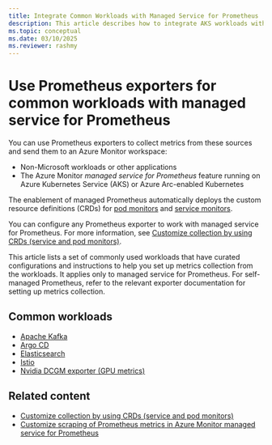 ```yaml
---
title: Integrate Common Workloads with Managed Service for Prometheus
description: This article describes how to integrate AKS workloads with Azure Monitor managed service for Prometheus and lists workloads that are ready to be integrated.
ms.topic: conceptual
ms.date: 03/10/2025
ms.reviewer: rashmy
---
```


# Use Prometheus exporters for common workloads with managed service for Prometheus

You can use Prometheus exporters to collect metrics from these sources and send them to an Azure Monitor workspace:

- Non-Microsoft workloads or other applications
- The Azure Monitor *managed service for Prometheus* feature running on Azure Kubernetes Service (AKS) or Azure Arc-enabled Kubernetes

The enablement of managed Prometheus automatically deploys the custom resource definitions (CRDs) for [pod monitors](https://github.com/Azure/prometheus-collector/blob/main/otelcollector/deploy/addon-chart/azure-monitor-metrics-addon/templates/ama-metrics-podmonitor-crd.yaml) and [service monitors](https://github.com/Azure/prometheus-collector/blob/main/otelcollector/deploy/addon-chart/azure-monitor-metrics-addon/templates/ama-metrics-servicemonitor-crd.yaml).

You can configure any Prometheus exporter to work with managed service for Prometheus. For more information, see [Customize collection by using CRDs (service and pod monitors)](./prometheus-metrics-scrape-crd.md).

This article lists a set of commonly used workloads that have curated configurations and instructions to help you set up metrics collection from the workloads. It applies only to managed service for Prometheus. For self-managed Prometheus, refer to the relevant exporter documentation for setting up metrics collection.

## Common workloads

- [Apache Kafka](./prometheus-kafka-integration.md)
- [Argo CD](./prometheus-argo-cd-integration.md)
- [Elasticsearch](./prometheus-elasticsearch-integration.md)
- [Istio](./prometheus-istio-integration.md)
- [Nvidia DCGM exporter (GPU metrics)](./prometheus-dcgm-integration.md)

## Related content

- [Customize collection by using CRDs (service and pod monitors)](./prometheus-metrics-scrape-crd.md)
- [Customize scraping of Prometheus metrics in Azure Monitor managed service for Prometheus](./prometheus-metrics-scrape-configuration.md)
